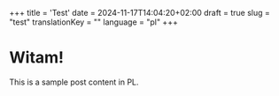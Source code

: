 +++
title = 'Test'
date = 2024-11-17T14:04:20+02:00
draft = true
slug = "test"
translationKey = ""
language = "pl"
+++

# Witam!
This is a sample post content in PL.